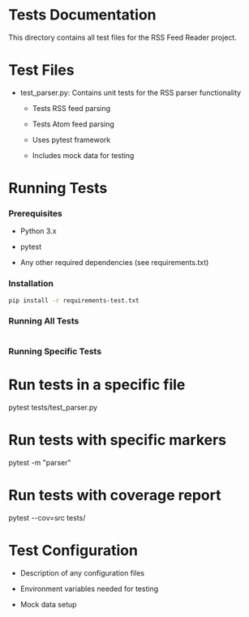 # Tests Documentation

This directory contains all test files for the RSS Feed Reader project.

# Test Files

- test_parser.py: Contains unit tests for the RSS parser functionality

  - Tests RSS feed parsing

  - Tests Atom feed parsing

  - Uses pytest framework

  - Includes mock data for testing

# Running Tests

### Prerequisites

- Python 3.x

- pytest

- Any other required dependencies (see requirements.txt)

### Installation

```bash
pip install -r requirements-test.txt
```

### Running All Tests

```bash pytest

```

### Running Specific Tests

# Run tests in a specific file

pytest tests/test_parser.py

# Run tests with specific markers

pytest -m "parser"

# Run tests with coverage report

pytest --cov=src tests/

# Test Configuration

- Description of any configuration files

- Environment variables needed for testing

- Mock data setup
